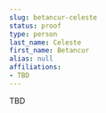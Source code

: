 ```yaml
---
slug: betancur-celeste
status: proof
type: person
last_name: Celeste
first_name: Betancur
alias: null
affiliations:
- TBD
---
```


TBD

